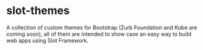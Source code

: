 slot-themes
===========

A collection of custom themes for Bootstrap (Zurb  Foundation and Kube are coming soon), all of them are intended to show case an easy way to build web apps using Slot Framework.
